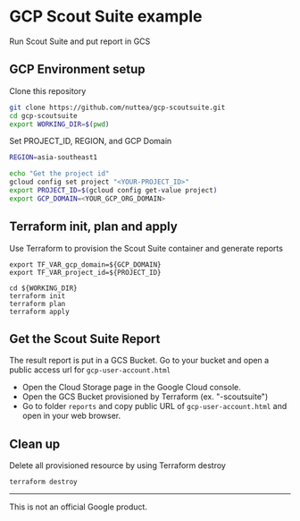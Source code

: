 # GCP Scout Suite example

Run Scout Suite and put report in GCS

## GCP Environment setup

Clone this repository

```sh
git clone https://github.com/nuttea/gcp-scoutsuite.git
cd gcp-scoutsuite
export WORKING_DIR=$(pwd)
```

Set PROJECT_ID, REGION, and GCP Domain

```sh
REGION=asia-southeast1

echo "Get the project id"
gcloud config set project "<YOUR-PROJECT_ID>"
export PROJECT_ID=$(gcloud config get-value project)
export GCP_DOMAIN=<YOUR_GCP_ORG_DOMAIN>
```

## Terraform init, plan and apply

Use Terraform to provision the Scout Suite container and generate reports

```
export TF_VAR_gcp_domain=${GCP_DOMAIN}
export TF_VAR_project_id=${PROJECT_ID}

cd ${WORKING_DIR}
terraform init
terraform plan
terraform apply
```

## Get the Scout Suite Report

The result report is put in a GCS Bucket. Go to your bucket and open a public access url for `gcp-user-account.html`

- Open the Cloud Storage page in the Google Cloud console.
- Open the GCS Bucket provisioned by Terraform (ex. "<YOUR PROJECT ID>-scoutsuite")
- Go to folder `reports` and copy public URL of `gcp-user-account.html` and open in your web browser.

## Clean up

Delete all provisioned resource by using Terraform destroy

```
terraform destroy
```

-------

This is not an official Google product.